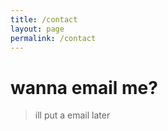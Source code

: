 ```yaml
---
title: /contact
layout: page
permalink: /contact
---
```


# wanna email me?

> ill put a email later
